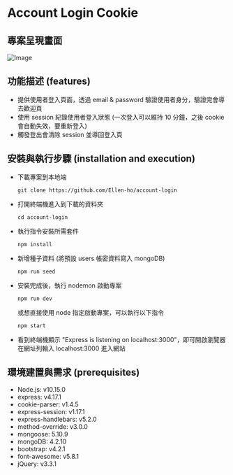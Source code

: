 # Account Login Cookie

## 專案呈現畫面

![Image](https://i.imgur.com/BN8K7Zw.png)

## 功能描述 (features)

- 提供使用者登入頁面，透過 email & password 驗證使用者身分，驗證完會導去歡迎頁
- 使用 session 紀錄使用者登入狀態 (一次登入可以維持 10 分鐘，之後 cookie 會自動失效，要重新登入)
- 觸發登出會清除 session 並導回登入頁

## 安裝與執行步驟 (installation and execution)

- 下載專案到本地端

  ```
  git clone https://github.com/Ellen-ho/account-login
  ```

- 打開終端機進入到下載的資料夾

  ```
  cd account-login
  ```

- 執行指令安裝所需套件

  ```
  npm install
  ```

- 新增種子資料 (將預設 users 帳密資料寫入 mongoDB)

  ```
  npm run seed
  ```

- 安裝完成後，執行 nodemon 啟動專案

  ```
  npm run dev
  ```

  或想直接使用 node 指定啟動專案，可以執行以下指令

  ```
  npm start
  ```

- 看到終端機顯示 "Express is listening on localhost:3000"，即可開啟瀏覽器在網址列輸入 localhost:3000 進入網站

## 環境建置與需求 (prerequisites)

- Node.js: v10.15.0
- express: v4.17.1
- cookie-parser: v1.4.5
- express-session: v1.17.1
- express-handlebars: v5.2.0
- method-override: v3.0.0
- mongoose: 5.10.9
- mongoDB: 4.2.10
- bootstrap: v4.2.1
- font-awesome: v5.8.1
- jQuery: v3.3.1
